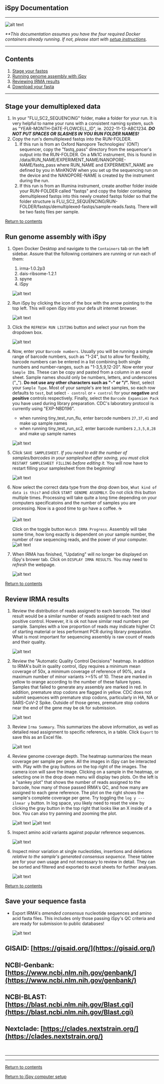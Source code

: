 ## iSpy Documentation

<hr>

![alt text](./images/irma-spy.jpg)

 _**This documentation assumes you have the four required Docker containers already running. If not, please start with [setup instructions](./README.md)._

<hr>

## Contents
1. [Stage your fastqs](#stage-your-demultiplexed-data)
2. [Running genome assembly with iSpy](#run-genome-assembly-with-irma-spy)
3. [Reviewing IRMA results](#review-irma-results)
4. [Download your fasta](#save-your-sequence-fasta)

<hr>

## Stage your demultiplexed data
1. In your "FLU_SC2_SEQUENCING" folder, make a folder for your run. It is very helpful to name your runs with a consistent naming system, such as "YEAR-MONTH-DATE-FLOWCELL_ID", ie. 2022-11-13-ABC1234. **_DO NOT PUT SPACES OR SLASHES IN YOU RUN FOLDER NAMES!_**
2. Copy the run's demultiplexed fastqs into the RUN-FOLDER.
    1. If this run is from an Oxford Nanopore Technologies' (ONT) sequencer, copy the "fastq_pass" directory from the sequencer's output into the RUN-FOLDER. On a Mk1C instrument, this is found in /data/RUN_NAME/EXPERIMENT_NAME/NANOPORE-NAME/fastq_pass where RUN_NAME and EXPERIMENT_NAME are defined by you in MinKNOW when you set up the sequencing run on the device and the NANOPORE-NAME is created by the instrument during the run.
    2. If this run is from an Illumina instrument, create another folder inside your RUN-FOLDER called "fastqs" and copy the folder containing demultiplexed fastqs into this newly created fastqs folder so that the folder structure is FLU_SC2_SEQUENCING/RUN-FOLDER/fastqs/demultiplexed-fastqs/sample-reads.fastq. There will be two fastq files per sample.

[Return to contents](#contents)

## Run genome assembly with iSpy
1. Open Docker Desktop and navigate to the `Containers` tab on the left sidebar. Assure that the following containers are running or run each of them:
    1. irma-1.0.2p3
    2. dais-ribsome-1.2.1
    3. spyne
    4. iSpy
    
    ![alt text](./images/dockerdesktop_run_containers.png)
2. Run iSpy by clicking the icon of the box with the arrow pointing to the top left. This will open iSpy into your defa ult internet browser.

    ![alt text](./images/dockerdesktop_launch_irmaspy.png)
3. Click the `REFRESH RUN LISTING` button and select your run from  the dropdown box.

    ![alt text](./images/spy-selectRun.png)

4. Now, enter your `Barcode numbers`. Usually you will be running a simple range of barcode numbers, such as "1-24", but to allow for flexibilty, barcode numbers can be entered in a list combining both single numbers and number-ranges, such as "1-3,5,9,12-20". Now enter your `Sample ID`s. These can be copy and pasted from a column in an excel sheet. Sample names should only be numbers, letters, and underscores ("_"). **Do not use any other characters such as "-" or "/".** Next, select your `Sample Type`. Most of your sample's are test samples, so each row defaults to `test`, but select `- control` or `+ control` for your **negative** and **positive** controls respectively. Finally, select the `Barcode Expansion Pack` you have used during library preparation. CDC's laboratory protocol is currently using "EXP-NBD196".

    - when running tiny_test_run_flu, enter barcode numbers `27,37,41` and make up sample names
    - when running tiny_test_run_sc2, enter barcode numbers `2,3,5,8,28` and make up sample names

    ![alt text](./images/spy-fillSampleSheet.png)

5. Click `SAVE SAMPLESHEET`. _If you need to edit the number of samples/barcodes in your samplesheet after saving, you must click_ `RESTART SAMPLESHEET FILLING` _before editing it._ You will now have to restart filling your samplesheet from the beginning!

    ![alt text](./images/spy-saveSamplesheet.png)

6. Now select the correct data type from the drop down box, `What kind of data is this?` and click `START GENOME ASSEMBLY`. Do not click this button multiple times. Processing will take quite a long time depending on your computers specificatoins and the number of samples you are processing. Now is a good time to go have a coffee. :coffee:

    ![alt text](./images/spy-selectDataType.png)

    Click on the toggle button `Watch IRMA Progress`. Assembly will take some time, how long exactly is dependent on your sample number, the number of raw sequencing reads, and the power of your computer.
    ![alt text](./images/spy-IRMAprogess.png)

7. When IRMA has finished, "Updating" will no longer be displayed on iSpy's brower tab. Click on `DISPLAY IRMA RESULTS`. You may need to _refresh_ the webpage.

    ![alt text](./images/spy-displayResults.png)

[Return to contents](#contents)

## Review IRMA results

1. Review the distribution of reads assigned to each barcode. The ideal result would be a similar number of reads assigned to each test and positive control. However, it is ok not have similar read numbers per sample. Samples with a low proportion of reads may indicate higher Ct of starting material or less performant PCR during library preparation. What is most important for sequencing assembly is raw count of reads and their quality.

    ![alt text](./images/spy-barcodeDistribution.png)

2. Review the "Automatic Quality Control Decisions" heatmap. In addition to IRMA's built in quality control, iSpy requires a minimum mean coverage of 50x, a minimum coverage of reference of 90%, and a maximum number of minor variants >=5% of 10. These are marked in yellow to orange according to the number of these failure types. Samples that failed to generate any assembly are marked in red. In addition, premature stop codons are flagged in yellow. CDC does not submit sequences with premature stop codons, particularly in HA, NA or SARS-CoV-2 Spike. Outside of those genes, premature stop codons near the end of the gene may be ok for submission.

    ![alt text](./images/spy-qc_heatmap.png)

3. Review `Irma Summary`. This summarizes the above information, as well as detailed read assignment to specific referencs, in a table. Click `Export` to save this as an Excel file.

    ![alt text](./images/spy-IRMAsummary.png)

4. Review genome coverage depth. The heatmap summarizes the mean coverage per sample per gene. All the images in iSpy can be interacted with. Play with the gray buttons on the top right of the images. The camera icon will save the image. Clicking on a sample in the heatmap, or selecting one in the drop down menu will display two plots. On the left is a "sankey plot" that shows the number of reads assigned to the barcode, how many of those passed IRMA's QC, and how many are assigned to each gene reference. The plot on the right shows the sample's complete coverage per gene. Try toggling the `log y --- ilnear y` button. In log space, you likely need to reset the view by clicking the gray button in the top right that looks like an X inside of a box. You can also try panning and zooming the plot.

    ![alt text](./images/spy-coverage1.png)
    ![alt text](./images/spy-coverage2.png)

5. Inspect amino acid variants against popular reference sequences.

    ![alt text](./images/spy-AAvariants.png)

6. Inspect minor variation at single nucleotides, insertions and deletions _relative to the sample's generated consensus sequence._ These tablee are for your own usage and not necessary to review in detail. They can be sorted and filtered and exported to excel sheets for further analyses.

    ![alt text](./images/spy-minorAlleles.png)

[Return to contents](#contents)

## Save your sequence fasta

- Export IRMA's _amended consensus_ nucleotide sequences and amino acid fasta files. This includes only those passing iSpy's QC criteria and are ready for submission to public databases!

    ![alt text](./images/spy-saveFasta.png)

## GISAID: [https://gisaid.org/](https://gisaid.org/)
## NCBI-Genbank: [https://www.ncbi.nlm.nih.gov/genbank/](https://www.ncbi.nlm.nih.gov/genbank/)
## NCBI-BLAST: [https://blast.ncbi.nlm.nih.gov/Blast.cgi](https://blast.ncbi.nlm.nih.gov/Blast.cgi)
## Nextclade: [https://clades.nextstrain.org/](https://clades.nextstrain.org/)

<br>
<hr>
<hr>

[Return to contents](#contents)

[Return to iSpy computer setup](./README.md)
